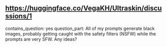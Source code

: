 ## https://huggingface.co/VegaKH/Ultraskin/discussions/1

contains_question: yes
question_part: All of my prompts generate black images, probably getting caught with the safety filters (NSFW) while the prompts are very SFW. Any ideas?